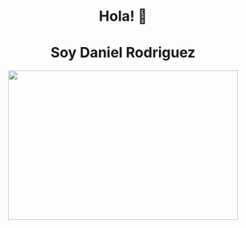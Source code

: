 <h1 align="center">
  Hola! 👋
</h1>
<h1 align="center">
  Soy Daniel Rodriguez
</h1>
<p align="center">
  <img width="460" height="300" src="https://repository-images.githubusercontent.com/346754927/a57c8200-825a-11eb-8d2e-56e48e7250f0">
</p>

